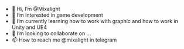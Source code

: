 - 👋 Hi, I’m @Mixalight
- 👀 I’m interested in game development
- 🌱 I’m currently learning how to work with graphic and how to work in Unity and UE4
- 💞️ I’m looking to collaborate on ...
- 📫 How to reach me @mixalight in telegram

<!---
Mixalight/Mixalight is a ✨ special ✨ repository because its `README.md` (this file) appears on your GitHub profile.
You can click the Preview link to take a look at your changes.
--->
